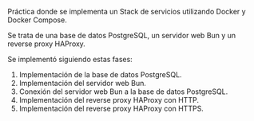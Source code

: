 Práctica donde se implementa un Stack de servicios utilizando Docker y Docker Compose.

Se trata de una base de datos PostgreSQL, un servidor web Bun y un reverse proxy HAProxy.

Se implementó siguiendo estas fases:
1. Implementación de la base de datos PostgreSQL.
2. Implementación del servidor web Bun.
3. Conexión del servidor web Bun a la base de datos PostgreSQL.
4. Implementación del reverse proxy HAProxy con HTTP.
5. Implementación del reverse proxy HAProxy con HTTPS.